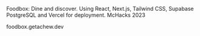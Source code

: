 Foodbox: Dine and discover. Using React, Next.js, Tailwind CSS, Supabase PostgreSQL and Vercel for deployment. McHacks 2023

foodbox.getachew.dev

